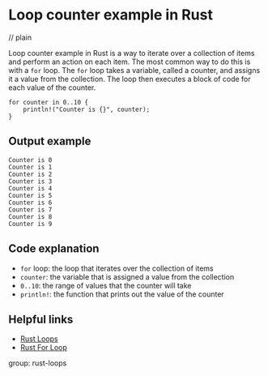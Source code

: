 # Loop counter example in Rust
// plain

Loop counter example in Rust is a way to iterate over a collection of items and perform an action on each item. The most common way to do this is with a `for` loop. The `for` loop takes a variable, called a counter, and assigns it a value from the collection. The loop then executes a block of code for each value of the counter.

```
for counter in 0..10 {
    println!("Counter is {}", counter);
}
```

## Output example

```
Counter is 0
Counter is 1
Counter is 2
Counter is 3
Counter is 4
Counter is 5
Counter is 6
Counter is 7
Counter is 8
Counter is 9
```

## Code explanation

- `for` loop: the loop that iterates over the collection of items
- `counter`: the variable that is assigned a value from the collection
- `0..10`: the range of values that the counter will take
- `println!`: the function that prints out the value of the counter

## Helpful links
- [Rust Loops](https://doc.rust-lang.org/book/ch03-05-control-flow.html#loops)
- [Rust For Loop](https://doc.rust-lang.org/book/ch03-05-control-flow.html#for-loops)

group: rust-loops